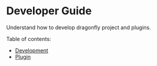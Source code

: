 # Developer Guide

Understand how to develop dragonfly project and plugins.

Table of contents:

- [Development](development.md)
- [Plugin](plugin.md)
